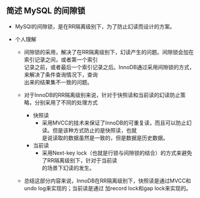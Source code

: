 ## 简述 MySQL 的间隙锁

* MySQl的间隙锁，是在RR隔离级别下，为了防止幻读而设计的方案。

* 个人理解
  * 间隙锁的采用，解决了在RR隔离级别下，幻读产生的问题。间隙锁会加在索引记录之间，或者第一个索引  
    记录之前，或者最后一个索引记录之后。InnoDB通过采用间隙锁的方式，来解决了条件查询情况下，查询  
    出来的结果集不一致的问题。

  * 对于InnoDB的RR隔离级别来说，针对于快照读和当前读的幻读防止策略，分别采用了不同的处理方式
    * 快照读
      * 采用MVCC的技术来保证了InnoDB的可重复读，而且可以防止幻读。但是该种方式防止的是快照读，也就  
        是说读取的数据虽然是一致的，但是数据是历史数据。
    * 当前读
      * 采用Next-key lock（也就是行锁与间隙锁的结合）的方式来避免了RR隔离级别下，针对于当前读  
        的场景下幻读的发生。

  * 总结这部分内容来说，InnoDB在RR隔离级别下，快照读是通过MVCC和undo log来实现的；当前读是通过
    加record lock和gap lock来实现的。
